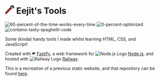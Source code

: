 # <img src="https://raw.githubusercontent.com/Eejit43/eejitstools-v2/main/public/favicons/icon.png" alt="Eejit's Tools Logo (Wrench)" width="30"/> Eejit's Tools

![60-percent-of-the-time-works-every-time](https://forthebadge.com/images/badges/60-percent-of-the-time-works-every-time.svg)
![0-percent-optimized](https://forthebadge.com/images/badges/0-percent-optimized.svg)
![contains-tasty-spaghetti-code](https://forthebadge.com/images/badges/contains-tasty-spaghetti-code.svg)

Some (kinda) handy tools I made whilst learning HTML, CSS, and JavaScript!

Created with <img src="https://raw.githubusercontent.com/Eejit43/files/main/fastify.png" alt="Fastify Logo" width="12" /> [Fastify](https://fastify.io), a web framework for <img src="https://cdn.freebiesupply.com/logos/large/2x/nodejs-icon-logo-png-transparent.png" alt="Node.js Logo" width="10"/> [Node.js](https://nodejs.org/en), and hosted with <img src="https://railway.app/brand/logo-light.png" alt="Railway Logo" width="12"/> [Railway](https://railway.app).

This is a recreation of a previous static website, and that repository can be found [here](https://github.com/Eejit43/Eejit43.github.io).
